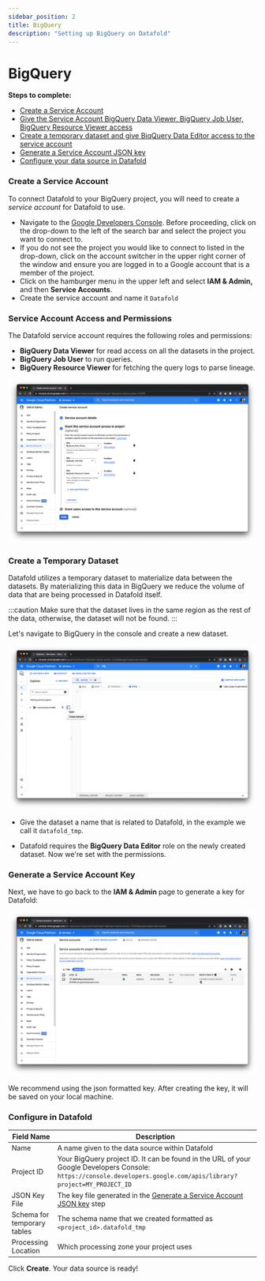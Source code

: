 ```yaml
---
sidebar_position: 2
title: BigQuery
description: "Setting up BigQuery on Datafold"
---
```

# BigQuery

**Steps to complete:**

* [Create a Service Account](bigquery.md#create-a-service-account)
* [Give the Service Account BigQuery Data Viewer, BigQuery Job User, BigQuery Resource Viewer access](bigquery.md#service-account-access-and-permissions)
* [Create a temporary dataset and give BiqQuery Data Editor access to the service account](bigquery.md#create-a-temporary-dataset)
* [Generate a Service Account JSON key](bigquery.md#generate-a-service-account-key)
* [Configure your data source in Datafold](bigquery.md#configure-in-datafold)

### Create a Service Account

To connect Datafold to your BigQuery project, you will need to create a _service account_ for Datafold to use.

* Navigate to the [Google Developers Console](https://console.developers.google.com/). Before proceeding, click on the drop-down to the left of the search bar and select the project you want to connect to.
* If you do not see the project you would like to connect to listed in the drop-down, click on the account switcher in the upper right corner of the window and ensure you are logged in to a Google account that is a member of the project.
* Click on the hamburger menu in the upper left and select **IAM & Admin,** and then **Service Accounts**.
* Create the service account and name it `Datafold`

### Service Account Access and Permissions

The Datafold service account requires the following roles and permissions:
- **BigQuery Data Viewer** for read access on all the datasets in the project. 
- **BigQuery Job User** to run queries. 
- **BigQuery Resource Viewer** for fetching the query logs to parse lineage.

![](../../../../static/img/bigquery_permissions.png)

### Create a Temporary Dataset

Datafold utilizes a temporary dataset to materialize data between the datasets. By materializing this data in BigQuery we reduce the volume of data that are being processed in Datafold itself. 

:::caution
Make sure that the dataset lives in the same region as the rest of the data, otherwise, the dataset will not be found.
:::

Let's navigate to BigQuery in the console and create a new dataset.

![](../../../../static/img/bigquery_tempdataset.png)

- Give the dataset a name that is related to Datafold, in the example we call it `datafold_tmp`.

- Datafold requires the **BigQuery Data Editor** role on the newly created dataset. Now we're set with the permissions.

### Generate a Service Account Key

Next, we have to go back to the **IAM & Admin** page to generate a key for Datafold:

![](../../../../static/img/bigquery_key.png)

We recommend using the json formatted key. After creating the key, it will be saved on your local machine.

### Configure in Datafold
| Field Name      | Description |
| ----------- | ----------- |
| Name     | A name given to the data source within Datafold |
| Project ID   | Your BigQuery project ID. It can be found in the URL of your Google Developers Console: `https://console.developers.google.com/apis/library?project=MY_PROJECT_ID`  |
| JSON Key File   | The key file generated in the [Generate a Service Account JSON key](bigquery.md#generate-a-service-account-key) step  |
| Schema for temporary tables     | The schema name that we created formatted as `<project_id>.datafold_tmp` |
| Processing Location    | Which processing zone your project uses|


Click **Create**. Your data source is ready!